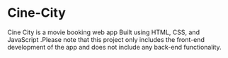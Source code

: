 # Cine-City
Cine City is a movie booking web app Built using HTML, CSS, and JavaScript .Please note that this project only includes the front-end development of the app and does not include any back-end functionality.
